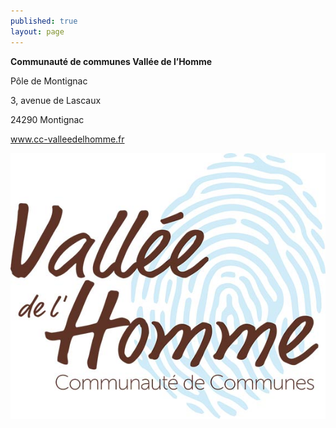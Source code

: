 ```yaml
---
published: true
layout: page
---
```


**Communauté de communes Vallée de l’Homme**

Pôle de Montignac

3, avenue de Lascaux

24290 Montignac

www.cc-valleedelhomme.fr

![](/data/images/9/portrait/LogotypeCCVH-WEB.jpg)
